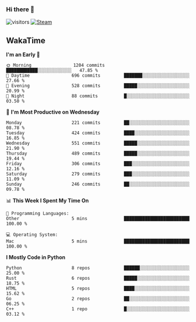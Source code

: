 ### Hi there 👋

![visitors](https://visitor-badge.glitch.me/badge?page_id=zhourunlai)
[![Steam](https://img.shields.io/badge/dynamic/json?url=https%3A%2F%2Fapi.swo.moe%2Fstats%2Fsteamgames%2F76561198285156854&query=count&color=0b1a37&label=Steam&labelColor=134375&logo=steam&suffix=+games&cacheSeconds=3600)](http://steamcommunity.com/profiles/76561198285156854)

## WakaTime
<!--START_SECTION:waka-->
**I'm an Early 🐤** 

```text
🌞 Morning                1204 commits        ████████████░░░░░░░░░░░░░   47.85 % 
🌆 Daytime                696 commits         ███████░░░░░░░░░░░░░░░░░░   27.66 % 
🌃 Evening                528 commits         █████░░░░░░░░░░░░░░░░░░░░   20.99 % 
🌙 Night                  88 commits          █░░░░░░░░░░░░░░░░░░░░░░░░   03.50 % 
```
📅 **I'm Most Productive on Wednesday** 

```text
Monday                   221 commits         ██░░░░░░░░░░░░░░░░░░░░░░░   08.78 % 
Tuesday                  424 commits         ████░░░░░░░░░░░░░░░░░░░░░   16.85 % 
Wednesday                551 commits         █████░░░░░░░░░░░░░░░░░░░░   21.90 % 
Thursday                 489 commits         █████░░░░░░░░░░░░░░░░░░░░   19.44 % 
Friday                   306 commits         ███░░░░░░░░░░░░░░░░░░░░░░   12.16 % 
Saturday                 279 commits         ███░░░░░░░░░░░░░░░░░░░░░░   11.09 % 
Sunday                   246 commits         ██░░░░░░░░░░░░░░░░░░░░░░░   09.78 % 
```


📊 **This Week I Spent My Time On** 

```text
💬 Programming Languages: 
Other                    5 mins              █████████████████████████   100.00 % 

💻 Operating System: 
Mac                      5 mins              █████████████████████████   100.00 % 
```

**I Mostly Code in Python** 

```text
Python                   8 repos             ██████░░░░░░░░░░░░░░░░░░░   25.00 % 
Rust                     6 repos             █████░░░░░░░░░░░░░░░░░░░░   18.75 % 
HTML                     5 repos             ████░░░░░░░░░░░░░░░░░░░░░   15.62 % 
Go                       2 repos             ██░░░░░░░░░░░░░░░░░░░░░░░   06.25 % 
C++                      1 repo              █░░░░░░░░░░░░░░░░░░░░░░░░   03.12 % 
```




<!--END_SECTION:waka-->
